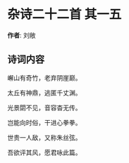 # 杂诗二十二首  其一五

**作者**: 刘敞

## 诗词内容

嶰山有奇竹，老弃阴崖巅。

太丘有神鼎，逃匿千丈渊。

光景閟不见，音容杳无传。

岂能向时俗，干进心拳拳。

世贵一人敌，又称朱丝弦。

吾欲评其风，愿君咏此篇。


